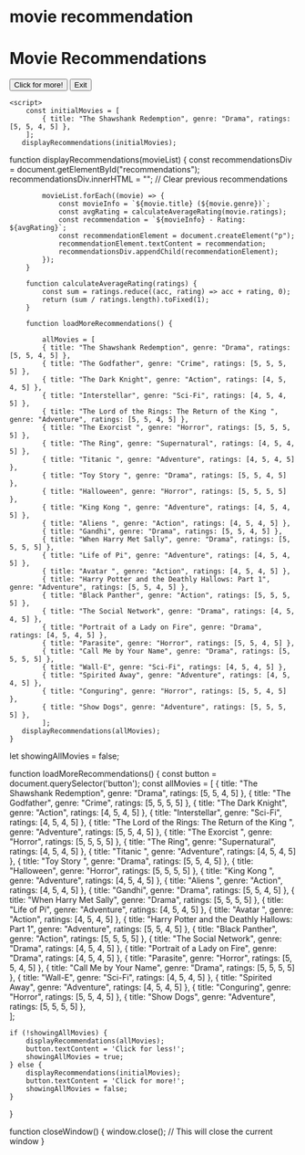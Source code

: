 # movie recommendation
<!DOCTYPE>
<html lang="en">
<head>
    <meta charset="UTF-8">
    <meta name="viewport" content="width=device-width, initial-scale=1.0">
</head>
<body style - "text-align:center">
    <h1>Movie Recommendations</h1>
    <div id="recommendations"></div>
    <button onclick="loadMoreRecommendations()">Click for more!</button>
    <button onclick="closeWindow()">Exit</button>

    <script>
        const initialMovies = [
            { title: "The Shawshank Redemption", genre: "Drama", ratings: [5, 5, 4, 5] },
        ];
       displayRecommendations(initialMovies);
function displayRecommendations(movieList) {
            const recommendationsDiv = document.getElementById("recommendations");
            recommendationsDiv.innerHTML = ""; // Clear previous recommendations

            movieList.forEach((movie) => {
                const movieInfo = `${movie.title} (${movie.genre})`;
                const avgRating = calculateAverageRating(movie.ratings);
                const recommendation = `${movieInfo} - Rating: ${avgRating}`;
                const recommendationElement = document.createElement("p");
                recommendationElement.textContent = recommendation;
                recommendationsDiv.appendChild(recommendationElement);
            });
        }

        function calculateAverageRating(ratings) {
            const sum = ratings.reduce((acc, rating) => acc + rating, 0);
            return (sum / ratings.length).toFixed(1);
        }

        function loadMoreRecommendations() {
  
            allMovies = [
            { title: "The Shawshank Redemption", genre: "Drama", ratings: [5, 5, 4, 5] },
            { title: "The Godfather", genre: "Crime", ratings: [5, 5, 5, 5] },
            { title: "The Dark Knight", genre: "Action", ratings: [4, 5, 4, 5] },
            { title: "Interstellar", genre: "Sci-Fi", ratings: [4, 5, 4, 5] },
            { title: "The Lord of the Rings: The Return of the King ", genre: "Adventure", ratings: [5, 5, 4, 5] },
            { title: "The Exorcist ", genre: "Horror", ratings: [5, 5, 5, 5] },
            { title: "The Ring", genre: "Supernatural", ratings: [4, 5, 4, 5] },
            { title: "Titanic ", genre: "Adventure", ratings: [4, 5, 4, 5] },
            { title: "Toy Story ", genre: "Drama", ratings: [5, 5, 4, 5] },
            { title: "Halloween", genre: "Horror", ratings: [5, 5, 5, 5] },
            { title: "King Kong ", genre: "Adventure", ratings: [4, 5, 4, 5] },
            { title: "Aliens ", genre: "Action", ratings: [4, 5, 4, 5] },
            { title: "Gandhi", genre: "Drama", ratings: [5, 5, 4, 5] },
            { title: "When Harry Met Sally", genre: "Drama", ratings: [5, 5, 5, 5] },
            { title: "Life of Pi", genre: "Adventure", ratings: [4, 5, 4, 5] },
            { title: "Avatar ", genre: "Action", ratings: [4, 5, 4, 5] },
            { title: "Harry Potter and the Deathly Hallows: Part 1", genre: "Adventure", ratings: [5, 5, 4, 5] },
            { title: "Black Panther", genre: "Action", ratings: [5, 5, 5, 5] },
            { title: "The Social Network", genre: "Drama", ratings: [4, 5, 4, 5] },
            { title: "Portrait of a Lady on Fire", genre: "Drama", ratings: [4, 5, 4, 5] },
            { title: "Parasite", genre: "Horror", ratings: [5, 5, 4, 5] },
            { title: "Call Me by Your Name", genre: "Drama", ratings: [5, 5, 5, 5] },
            { title: "Wall-E", genre: "Sci-Fi", ratings: [4, 5, 4, 5] },
            { title: "Spirited Away", genre: "Adventure", ratings: [4, 5, 4, 5] },
            { title: "Conguring", genre: "Horror", ratings: [5, 5, 4, 5] },
            { title: "Show Dogs", genre: "Adventure", ratings: [5, 5, 5, 5] },         
            ];
       displayRecommendations(allMovies);
    }
let showingAllMovies = false;

function loadMoreRecommendations() {
    const button = document.querySelector('button');
    const allMovies = [
            { title: "The Shawshank Redemption", genre: "Drama", ratings: [5, 5, 4, 5] },
            { title: "The Godfather", genre: "Crime", ratings: [5, 5, 5, 5] },
            { title: "The Dark Knight", genre: "Action", ratings: [4, 5, 4, 5] },
            { title: "Interstellar", genre: "Sci-Fi", ratings: [4, 5, 4, 5] },
            { title: "The Lord of the Rings: The Return of the King ", genre: "Adventure", ratings: [5, 5, 4, 5] },
            { title: "The Exorcist ", genre: "Horror", ratings: [5, 5, 5, 5] },
            { title: "The Ring", genre: "Supernatural", ratings: [4, 5, 4, 5] },
            { title: "Titanic ", genre: "Adventure", ratings: [4, 5, 4, 5] },
            { title: "Toy Story ", genre: "Drama", ratings: [5, 5, 4, 5] },
            { title: "Halloween", genre: "Horror", ratings: [5, 5, 5, 5] },
            { title: "King Kong ", genre: "Adventure", ratings: [4, 5, 4, 5] },
            { title: "Aliens ", genre: "Action", ratings: [4, 5, 4, 5] },
            { title: "Gandhi", genre: "Drama", ratings: [5, 5, 4, 5] },
            { title: "When Harry Met Sally", genre: "Drama", ratings: [5, 5, 5, 5] },
            { title: "Life of Pi", genre: "Adventure", ratings: [4, 5, 4, 5] },
            { title: "Avatar ", genre: "Action", ratings: [4, 5, 4, 5] },
            { title: "Harry Potter and the Deathly Hallows: Part 1", genre: "Adventure", ratings: [5, 5, 4, 5] },
            { title: "Black Panther", genre: "Action", ratings: [5, 5, 5, 5] },
            { title: "The Social Network", genre: "Drama", ratings: [4, 5, 4, 5] },
            { title: "Portrait of a Lady on Fire", genre: "Drama", ratings: [4, 5, 4, 5] },
            { title: "Parasite", genre: "Horror", ratings: [5, 5, 4, 5] },
            { title: "Call Me by Your Name", genre: "Drama", ratings: [5, 5, 5, 5] },
            { title: "Wall-E", genre: "Sci-Fi", ratings: [4, 5, 4, 5] },
            { title: "Spirited Away", genre: "Adventure", ratings: [4, 5, 4, 5] },
            { title: "Conguring", genre: "Horror", ratings: [5, 5, 4, 5] },
            { title: "Show Dogs", genre: "Adventure", ratings: [5, 5, 5, 5] },         
    ];

    if (!showingAllMovies) {
        displayRecommendations(allMovies);
        button.textContent = 'Click for less!';
        showingAllMovies = true;
    } else {
        displayRecommendations(initialMovies);
        button.textContent = 'Click for more!';
        showingAllMovies = false;
    }
}

function closeWindow() {
    window.close(); // This will close the current window
}
    </script>
</body>
</html>






  







